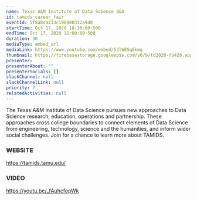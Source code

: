 ```yaml
---
name: Texas A&M Institute of Data Science Q&A
id: tamids_career_fair
eventId: 5f8a0da233c190000312a9d8
startTime: Oct 17, 2020 10:30:00-500
endTime: Oct 17, 2020 11:00:00-500
duration: 30
mediaType: embed_url
mediaLink: https://www.youtube.com/embed/53lWESqEkmg
thumbnail: https://firebasestorage.googleapis.com/v0/b/td2020-fb428.appspot.com/o/Frame%204.png?alt=media&token=0bf47564-22a1-44ca-9878-fe9a2796c0b9
presenter:
presenterAbout: ""
presenterSocials: []
slackChannel: null
slackChannelLink: null
priority: 7
relatedActivities: null
---
```


The Texas A&M Institute of Data Science pursues new approaches to Data Science research, education, operations and partnership. These approaches cross college boundaries to connect elements of Data Science from engineering, technology, science and the humanities, and inform wider social challenges. Join for a chance to learn more about TAMIDS.

### WEBSITE

https://tamids.tamu.edu/

### VIDEO

https://youtu.be/_fAuhcfopWk
